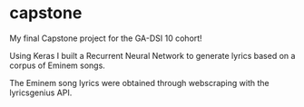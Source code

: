 # capstone
My final Capstone project for the GA-DSI 10 cohort!

Using Keras I built a Recurrent Neural Network to generate lyrics based on a corpus of Eminem songs.

The Eminem song lyrics were obtained through webscraping with the lyricsgenius API.


